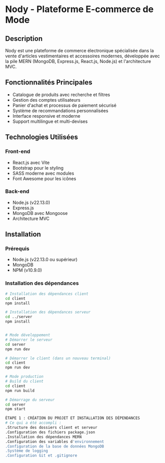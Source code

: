 # Nody - Plateforme E-commerce de Mode

## Description
Nody est une plateforme de commerce électronique spécialisée dans la vente d'articles vestimentaires et accessoires modernes, développée avec la pile MERN (MongoDB, Express.js, React.js, Node.js) et l'architecture MVC.

## Fonctionnalités Principales
- Catalogue de produits avec recherche et filtres
- Gestion des comptes utilisateurs
- Panier d'achat et processus de paiement sécurisé
- Système de recommandations personnalisées
- Interface responsive et moderne
- Support multilingue et multi-devises

## Technologies Utilisées
### Front-end
- React.js avec Vite
- Bootstrap pour le styling
- SASS moderne avec modules
- Font Awesome pour les icônes

### Back-end
- Node.js (v22.13.0)
- Express.js
- MongoDB avec Mongoose
- Architecture MVC

## Installation

### Prérequis
- Node.js (v22.13.0 ou supérieur)
- MongoDB
- NPM (v10.9.0)

### Installation des dépendances

```bash
# Installation des dépendances client
cd client
npm install

# Installation des dépendances serveur  
cd ../server
npm install


# Mode développement
# Démarrer le serveur
cd server
npm run dev

# Démarrer le client (dans un nouveau terminal)
cd client
npm run dev

# Mode production
# Build du client
cd client
npm run build

# Démarrage du serveur
cd server
npm start

ÉTAPE 1 : CRÉATION DU PROJET ET INSTALLATION DES DÉPENDANCES 
# Ce qui a été accompli :
.Structure des dossiers client et serveur
.Configuration des fichiers package.json
.Installation des dépendances MERN
.Configuration des variables d'environnement
.Configuration de la base de données MongoDB
.Système de logging
.Configuration Git et .gitignore